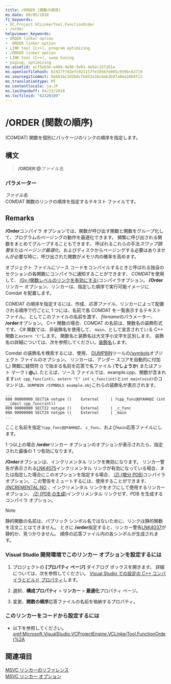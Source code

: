 ```yaml
---
title: /ORDER (関数の順序)
ms.date: 09/05/2018
f1_keywords:
- VC.Project.VCLinkerTool.FunctionOrder
- /order
helpviewer_keywords:
- ORDER linker option
- -ORDER linker option
- LINK tool [C++], program optimizing
- /ORDER linker option
- LINK tool [C++], swap tuning
- paging, optimizing
ms.assetid: ecf5eb3e-e404-4e86-9a91-4e5ec157261a
ms.openlocfilehash: b1927ffd2efc923157fe1956fe905c939bc62719
ms.sourcegitcommit: 0ab61bc3d2b6cfbd52a16c6ab2b97a8ea1864f12
ms.translationtype: MT
ms.contentlocale: ja-JP
ms.lasthandoff: 04/23/2019
ms.locfileid: "62320189"
---
```

# <a name="order-put-functions-in-order"></a>/ORDER (関数の順序)

(COMDAT) 関数を個別にパッケージのリンクの順序を指定します。

## <a name="syntax"></a>構文

> **/ORDER:\@**<em>ファイル名</em>

### <a name="parameters"></a>パラメーター

*ファイル名*<br/>
COMDAT 関数のリンクの順序を指定するテキスト ファイルです。

## <a name="remarks"></a>Remarks

**/Order**コンパイラ オプションでは、関数が呼び出す関数と関数をグループ化して、プログラムのページングの動作を最適化できます。 頻繁に呼び出される関数をまとめてグループすることもできます。 呼ばれるこれらの手法*スワップ調整*または*ページング最適化*、およびディスクからページングする必要はありませんが必要な時に、呼び出された関数がメモリ内の確率を高めます。

オブジェクト ファイルにソース コードをコンパイルするときと呼ばれる独自のセクションの各関数にコンパイラに通知することができます、 *COMDAT*を使用して、 [/Gy (関数レベルのリンクを有効にする)](gy-enable-function-level-linking.md)コンパイラオプション。 **/Order**リンカー オプション、リンカーは、指定した順序で実行可能イメージに Comdat を配置します。

COMDAT の順序を指定するには、作成、*応答ファイル*、リンカーによって配置される順序で行ごとに 1 つには、名前で各 COMDAT を一覧表示するテキスト ファイル。 としてこのファイルの名前を渡す、 *filename*のパラメーター、 **/order**オプション。 C++ 関数の場合、COMDAT の名前は、関数名の装飾形式です。 C# 関数では、非装飾名を使用して、 `main`、として宣言されている C++ 関数と`extern "C"`します。 関数名と装飾名は大文字小文字を区別します。 装飾名の詳細については、次を参照してください。[装飾名](decorated-names.md)します。

Comdat の装飾名を検索するには、使用、 [DUMPBIN](dumpbin-reference.md)ツールの[/symbols](symbols.md)オブジェクト ファイルのオプション。 リンカーは、アンダー スコアを自動的に付加 (**\_**) 関数に疑問符 () で始まる名前を応答で名ファイル (**でしょうか**) またはアット マーク ( **\@。**). たとえば、ソース ファイルでは、example.cpp、関数が含まれます`int cpp_func(int)`、`extern "C" int c_func(int)`と`int main(void)`のコマンドは、`DUMPBIN /SYMBOLS example.obj`これらの装飾名が表示されます。

```Output
...
088 00000000 SECT1A notype ()    External     | ?cpp_func@@YAHH@Z (int __cdecl cpp_func(int))
089 00000000 SECT22 notype ()    External     | _c_func
08A 00000000 SECT24 notype ()    External     | _main
...
```

ここと名前を指定`?cpp_func@@YAHH@Z`、 `c_func`、および`main`応答ファイルにします。

1 つ以上の場合 **/order**リンカー オプションのオプションが表示されたら、指定された最後の 1 つ有効になります。

**/Order**オプションは、インクリメンタル リンクを無効になります。 リンカー警告が表示される[LNK4075](../../error-messages/tool-errors/linker-tools-warning-lnk4075.md)インクリメンタル リンクが有効になっている場合、または指定した場合にこのオプションを指定する場合、 [/ZI (増分 PDB)](z7-zi-zi-debug-information-format.md)コンパイラ オプション。 この警告をミュートするには、使用することができます、 [/INCREMENTAL:NO](incremental-link-incrementally.md) 、インクリメンタル リンクをオフにして使用するリンカー オプション、 [/Zi (PDB の生成)](z7-zi-zi-debug-information-format.md)インクリメンタル リンクせず、PDB を生成するコンパイラ オプション。

> [!NOTE]
> 静的関数の名前は、パブリック シンボル名ではないために、リンクは静的関数を注文ことはできません。 ときに **/order**指定すると、リンカー警告[LNK4037](../../error-messages/tool-errors/linker-tools-warning-lnk4037.md)が静的か、見つかりません。 順序の応答ファイル内の各シンボルが生成されます。

### <a name="to-set-this-linker-option-in-the-visual-studio-development-environment"></a>Visual Studio 開発環境でこのリンカー オプションを設定するには

1. プロジェクトの **[プロパティ ページ]** ダイアログ ボックスを開きます。 詳細については、次を参照してください。 [Visual Studio での設定の C++ コンパイラとビルド プロパティ](../working-with-project-properties.md)します。

1. 選択、**構成プロパティ** > **リンカー** > **最適化**プロパティ ページ。

1. 変更、**関数の順序**応答ファイルの名前を格納するプロパティ。

### <a name="to-set-this-linker-option-programmatically"></a>このリンカーをコードから設定するには

- 以下を参照してください。<xref:Microsoft.VisualStudio.VCProjectEngine.VCLinkerTool.FunctionOrder%2A>

## <a name="see-also"></a>関連項目

[MSVC リンカーのリファレンス](linking.md)<br/>
[MSVC リンカー オプション](linker-options.md)
